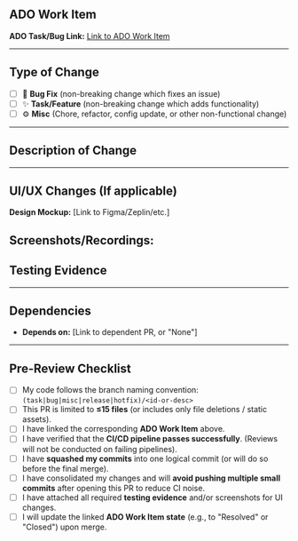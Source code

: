 ## ADO Work Item
**ADO Task/Bug Link:** [Link to ADO Work Item](https://your-ado-link-here)

---

## Type of Change
- [ ] 🐞 **Bug Fix** (non-breaking change which fixes an issue)
- [ ] ✨ **Task/Feature** (non-breaking change which adds functionality)
- [ ] ⚙️ **Misc** (Chore, refactor, config update, or other non-functional change)

---

## Description of Change

---

## UI/UX Changes (If applicable)
**Design Mockup:** [Link to Figma/Zeplin/etc.]

**Screenshots/Recordings:**
---

## Testing Evidence
---

## Dependencies
- **Depends on:** [Link to dependent PR, or "None"]

---

## Pre-Review Checklist
- [ ] My code follows the branch naming convention: `(task|bug|misc|release|hotfix)/<id-or-desc>`
- [ ] This PR is limited to **&le;15 files** (or includes only file deletions / static assets).
- [ ] I have linked the corresponding **ADO Work Item** above.
- [ ] I have verified that the **CI/CD pipeline passes successfully**. (Reviews will not be conducted on failing pipelines).
- [ ] I have **squashed my commits** into one logical commit (or will do so before the final merge).
- [ ] I have consolidated my changes and will **avoid pushing multiple small commits** after opening this PR to reduce CI noise.
- [ ] I have attached all required **testing evidence** and/or screenshots for UI changes.
- [ ] I will update the linked **ADO Work Item state** (e.g., to "Resolved" or "Closed") upon merge.

